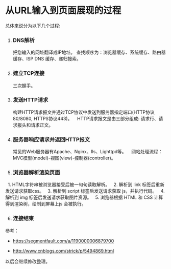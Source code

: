 # 从URL输入到页面展现的过程


总体来说分为以下几个过程:


1. ### DNS解析
    把您输入的网址翻译成IP地址。
    查找顺序为：浏览器缓存、系统缓存、路由器缓存、ISP DNS 缓存、递归搜索。
    
    
2. ### 建立TCP连接
    三次握手。


3. ### 发送HTTP请求
    构建HTTP请求报文并通过TCP协议中发送到服务器指定端口(HTTP协议80/8080, HTTPS协议443)。
    HTTP请求报文是由三部分组成: 请求行、请求报头和请求正文。
    
    
4. ### 服务器响应请求并返回HTTP报文
    常见的Web服务器有Apache、Nginx、lls、Lighttpd等。
    网站处理流程：MVC模型(model)-视图(view)-控制器(controller)。
    
    
5. ### 浏览器解析渲染页面
   1. HTML字符串被浏览器接受后被一句句读取解析。
   2. 解析到 link 标签后重新发送请求获取css。
   3. 解析到 script 标签后发送请求获取 js，并执行代码。
   4. 解析到 img 标签后发送请求获取图片资源。
   5. 浏览器根据 HTML 和 CSS 计算得到渲染树，绘制到屏幕上js 会被执行。
   
   
6. ### 连接结束


参考：

- https://segmentfault.com/a/1190000006879700

- http://www.cnblogs.com/strick/p/5494869.html

以后会继续修改整理。
